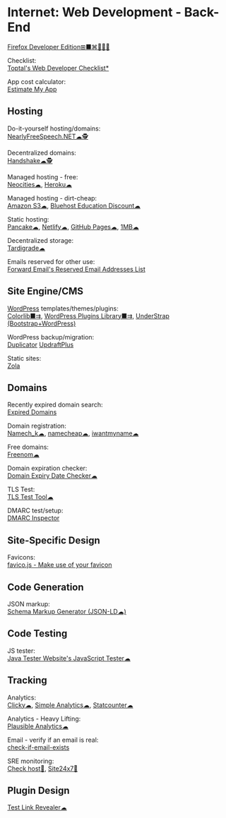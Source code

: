 # Internet: Web Development - Back-End

[Firefox Developer Edition⊞■⌘🐧🍎🤖](https://www.mozilla.org/en-US/firefox/developer/)

Checklist:  
[Toptal's Web Developer Checklist*](https://www.toptal.com/developers/webdevchecklist)

App cost calculator:  
[Estimate My App](https://estimatemyapp.com/)

## Hosting

Do-it-yourself hosting/domains:  
[NearlyFreeSpeech.NET☁🕵️](https://www.nearlyfreespeech.net/)

Decentralized domains:  
[Handshake☁🕵️](https://handshake.org/)

Managed hosting - free:  
[Neocities☁](https://neocities.org/),
[Heroku☁](https://www.heroku.com/)

Managed hosting - dirt-cheap:  
[Amazon S3☁](https://aws.amazon.com/s3/),
[Bluehost Education Discount☁](https://www.bluehost.com/special/educationspecial)

Static hosting:  
[Pancake☁](https://www.pancake.io/),
[Netlify☁](https://app.netlify.com/),
[GitHub Pages☁](https://pages.github.com/),
[1MB☁](https://1mb.site/)

Decentralized storage:  
[Tardigrade☁](https://tardigrade.io/)

Emails reserved for other use:  
[Forward Email's Reserved Email Addresses List](https://forwardemail.net/en/docs/reserved-email-addresses-list)

## Site Engine/CMS

[WordPress](https://wordpress.org/) templates/themes/plugins:  
[Colorlib■⇉](https://colorlib.com/wp/templates/),
[WordPress Plugins Library■⇉](https://wordpress.org/plugins/),
[UnderStrap (Bootstrap+WordPress)](https://understrap.com/)

WordPress backup/migration:  
[Duplicator](https://duplicator.com/)
[UpdraftPlus](https://updraftplus.com/)

Static sites:  
[Zola](https://www.getzola.org/)

## Domains

Recently expired domain search:  
[Expired Domains](https://www.expireddomains.net/)

Domain registration:  
[Namech_k☁](https://namechk.com/),
[namecheap☁](https://www.namecheap.com/),
[iwantmyname☁](https://iwantmyname.com/)

Free domains:  
[Freenom☁](https://www.freenom.com)

Domain expiration checker:  
[Domain Expiry Date Checker☁](https://www.websiteplanet.com/webtools/check-domain/)

TLS Test:  
[TLS Test Tool☁](https://geekflare.com/tools/tls-test)

DMARC test/setup:  
[DMARC Inspector](https://dmarcian.com/dmarc-inspector/)

## Site-Specific Design

Favicons:  
[favico.js - Make use of your favicon](http://lab.ejci.net/favico.js/)

## Code Generation

JSON markup:  
[Schema Markup Generator (JSON-LD☁)](https://technicalseo.com/tools/schema-markup-generator/)

## Code Testing

JS tester:  
[Java Tester Website's JavaScript Tester☁](https://javatester.org/javascript.html)

## Tracking

Analytics:  
[Clicky☁](https://clicky.com/),
[Simple Analytics☁](https://simpleanalytics.com/),
[Statcounter☁](https://statcounter.com/)

Analytics - Heavy Lifting:  
[Plausible Analytics☁](https://plausible.io/)

Email - verify if an email is real:  
[check-if-email-exists](https://github.com/reacherhq/check-if-email-exists)

SRE monitoring:  
[Check host💩](https://check-host.net/),
[Site24x7💩](https://www.site24x7.com/tools/)

## Plugin Design

[Test Link Revealer☁](https://webbrowsertools.com/test-link-revealer/)
